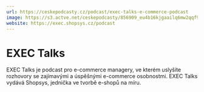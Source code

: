 ```yaml
---
url: https://ceskepodcasty.cz/podcast/exec-talks-e-commerce-podcast
image: https://s3.actve.net/ceskepodcasty/856909_eu4b16kjgaailq6mw2qqf90zrk63_e0bcf9d1d5.jpeg
website: https://exec.shopsys.cz/podcast
---
```


# EXEC Talks

EXEC Talks je podcast pro e-commerce managery, ve kterém uslyšíte
rozhovory se zajímavými a úspěšnými e-commerce osobnostmi. EXEC Talks
vydává Shopsys, jednička ve tvorbě e-shopů na míru.
